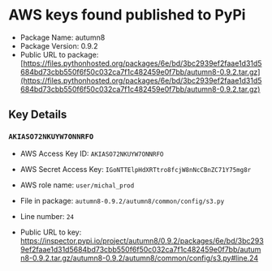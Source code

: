 # AWS keys found published to PyPi

* Package Name: autumn8
* Package Version: 0.9.2
* Public URL to package: [https://files.pythonhosted.org/packages/6e/bd/3bc2939ef2faae1d31d5684bd73cbb550f6f50c032ca7f1c482459e0f7bb/autumn8-0.9.2.tar.gz](https://files.pythonhosted.org/packages/6e/bd/3bc2939ef2faae1d31d5684bd73cbb550f6f50c032ca7f1c482459e0f7bb/autumn8-0.9.2.tar.gz)

## Key Details

### `AKIASO72NKUYW7ONNRFO`

* AWS Access Key ID: `AKIASO72NKUYW7ONNRFO`
* AWS Secret Access Key: `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` 
* AWS role name: `user/michal_prod`
* File in package: `autumn8-0.9.2/autumn8/common/config/s3.py`
* Line number: `24`

* Public URL to key: https://inspector.pypi.io/project/autumn8/0.9.2/packages/6e/bd/3bc2939ef2faae1d31d5684bd73cbb550f6f50c032ca7f1c482459e0f7bb/autumn8-0.9.2.tar.gz/autumn8-0.9.2/autumn8/common/config/s3.py#line.24


